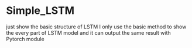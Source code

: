 # Simple_LSTM
just show the basic structure of LSTM 
I only use the basic method to show the every part of LSTM model and it can output the same result with Pytorch module
